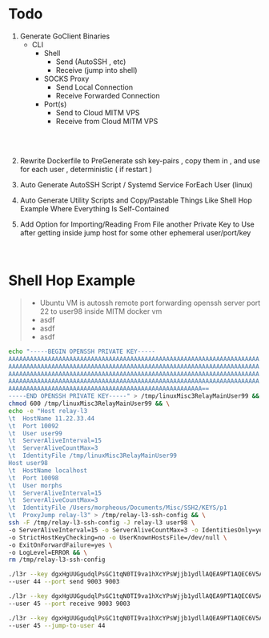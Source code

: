 # Todo

1. Generate GoClient Binaries
    - CLI
        - Shell
            - Send (AutoSSH , etc)
            - Receive (jump into shell)
        - SOCKS Proxy
            - Send Local Connection
            - Receive Forwarded Connection
        - Port(s)
            - Send to Cloud MITM VPS
            - Receive from Cloud MITM VPS
<br>
<br>

2. Rewrite Dockerfile to PreGenerate ssh key-pairs , copy them in , and use for each user , deterministic ( if restart )

3. Auto Generate AutoSSH Script / Systemd Service ForEach User (linux)

4. Auto Generate Utility Scripts and Copy/Pastable Things Like Shell Hop Example Where Everything Is Self-Contained

5. Add Option for Importing/Reading From File another Private Key to Use after getting inside jump host for some other ephemeral user/port/key

<br>

# Shell Hop Example
>  - Ubuntu VM is autossh remote port forwarding openssh server port 22 to user98 inside MITM docker vm
>  - asdf
>  - asdf
>  - asdf

```bash
echo "-----BEGIN OPENSSH PRIVATE KEY-----
AAAAAAAAAAAAAAAAAAAAAAAAAAAAAAAAAAAAAAAAAAAAAAAAAAAAAAAAAAAAAAAAAAAAAA
AAAAAAAAAAAAAAAAAAAAAAAAAAAAAAAAAAAAAAAAAAAAAAAAAAAAAAAAAAAAAAAAAAAAAA
AAAAAAAAAAAAAAAAAAAAAAAAAAAAAAAAAAAAAAAAAAAAAAAAAAAAAAAAAAAAAAAAAAAAAA
AAAAAAAAAAAAAAAAAAAAAAAAAAAAAAAAAAAAAAAAAAAAAAAAAAAAAAAAAAAAAAAAAAAAAA
AAAAAAAAAAAAAAAAAAAAAAAAAAAAAAAAAAAAAAAAAAAAAAAAAAAAAA==
-----END OPENSSH PRIVATE KEY-----" > /tmp/linuxMisc3RelayMainUser99 && \
chmod 600 /tmp/linuxMisc3RelayMainUser99 && \
echo -e "Host relay-l3
\t  HostName 11.22.33.44
\t  Port 10092
\t  User user99
\t  ServerAliveInterval=15
\t  ServerAliveCountMax=3
\t  IdentityFile /tmp/linuxMisc3RelayMainUser99
Host user98
\t  HostName localhost
\t  Port 10098
\t  User morphs
\t  ServerAliveInterval=15
\t  ServerAliveCountMax=3
\t  IdentityFile /Users/morpheous/Documents/Misc/SSH2/KEYS/p1
\t  ProxyJump relay-l3" > /tmp/relay-l3-ssh-config && \
ssh -F /tmp/relay-l3-ssh-config -J relay-l3 user98 \
-o ServerAliveInterval=15 -o ServerAliveCountMax=3 -o IdentitiesOnly=yes \
-o StrictHostKeyChecking=no -o UserKnownHostsFile=/dev/null \
-o ExitOnForwardFailure=yes \
-o LogLevel=ERROR && \
rm /tmp/relay-l3-ssh-config

```


```bash
./l3r --key dgxHgUUGgudqlPsGC1tqN0TI9va1hXcYPsWjjb1ydllAQEA9PT1AQEC6V5AueIjr8WyJXTfFf8eaiNGddQUsjh8= \
--user 44 --port send 9003 9003
```


```bash
./l3r --key dgxHgUUGgudqlPsGC1tqN0TI9va1hXcYPsWjjb1ydllAQEA9PT1AQEC6V5AueIjr8WyJXTfFf8eaiNGddQUsjh8= \
--user 45 --port receive 9003 9003
```


```bash
./l3r --key dgxHgUUGgudqlPsGC1tqN0TI9va1hXcYPsWjjb1ydllAQEA9PT1AQEC6V5AueIjr8WyJXTfFf8eaiNGddQUsjh8= \
--user 45 --jump-to-user 44
```